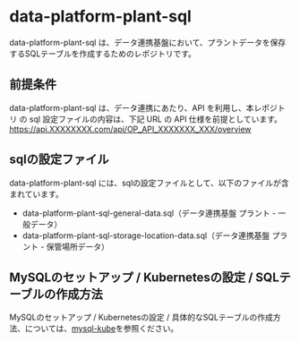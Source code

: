 # data-platform-plant-sql 
data-platform-plant-sql は、データ連携基盤において、プラントデータを保存するSQLテーブルを作成するためのレポジトリです。   

## 前提条件  
data-platform-plant-sql  は、データ連携にあたり、API を利用し、本レポジトリ の sql 設定ファイルの内容は、下記 URL の API 仕様を前提としています。  
https://api.XXXXXXXX.com/api/OP_API_XXXXXXX_XXX/overview 

## sqlの設定ファイル

data-platform-plant-sql には、sqlの設定ファイルとして、以下のファイルが含まれています。    

* data-platform-plant-sql-general-data.sql（データ連携基盤 プラント - 一般データ）
* data-platform-plant-sql-storage-location-data.sql（データ連携基盤 プラント - 保管場所データ）

## MySQLのセットアップ / Kubernetesの設定 / SQLテーブルの作成方法

MySQLのセットアップ / Kubernetesの設定 / 具体的なSQLテーブルの作成方法、については、[mysql-kube](https://github.com/latonaio/mysql-kube)を参照ください。
